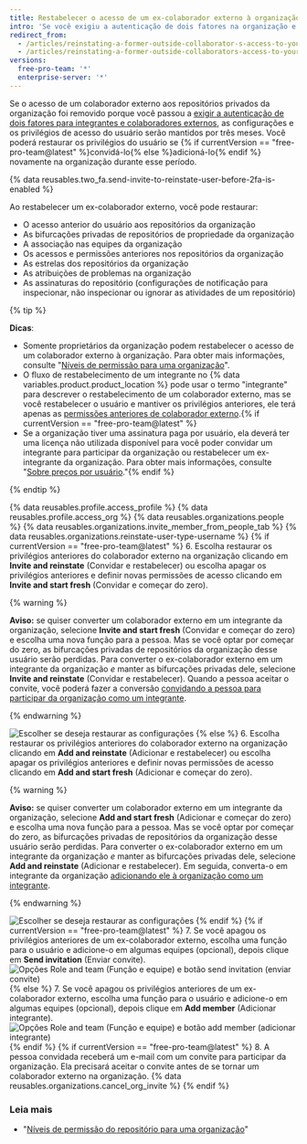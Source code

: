```yaml
---
title: Restabelecer o acesso de um ex-colaborador externo à organização
intro: 'Se você exigiu a autenticação de dois fatores na organização e um colaborador externo foi removido da organização por não ter a 2FA habilitada, poderá restabelecer as permissões de acesso do ex-colaborador externo nas configurações, nas bifurcações e nos repositórios da organização.'
redirect_from:
  - /articles/reinstating-a-former-outside-collaborator-s-access-to-your-organization
  - /articles/reinstating-a-former-outside-collaborators-access-to-your-organization
versions:
  free-pro-team: '*'
  enterprise-server: '*'
---
```


Se o acesso de um colaborador externo aos repositórios privados da organização foi removido porque você passou a [exigir a autenticação de dois fatores para integrantes e colaboradores externos](/articles/requiring-two-factor-authentication-in-your-organization), as configurações e os privilégios de acesso do usuário serão mantidos por três meses. Você poderá restaurar os privilégios do usuário se {% if currentVersion == "free-pro-team@latest" %}convidá-lo{% else %}adicioná-lo{% endif %} novamente na organização durante esse período.

{% data reusables.two_fa.send-invite-to-reinstate-user-before-2fa-is-enabled %}

Ao restabelecer um ex-colaborador externo, você pode restaurar:
 - O acesso anterior do usuário aos repositórios da organização
 - As bifurcações privadas de repositórios de propriedade da organização
 - A associação nas equipes da organização
 - Os acessos e permissões anteriores nos repositórios da organização
 - As estrelas dos repositórios da organização
 - As atribuições de problemas na organização
 - As assinaturas do repositório (configurações de notificação para inspecionar, não inspecionar ou ignorar as atividades de um repositório)

{% tip %}

**Dicas**:
 - Somente proprietários da organização podem restabelecer o acesso de um colaborador externo à organização. Para obter mais informações, consulte "[Níveis de permissão para uma organização](/articles/permission-levels-for-an-organization)".
 - O fluxo de restabelecimento de um integrante no {% data variables.product.product_location %} pode usar o termo "integrante" para descrever o restabelecimento de um colaborador externo, mas se você restabelecer o usuário e mantiver os privilégios anteriores, ele terá apenas as [permissões anteriores de colaborador externo](/articles/permission-levels-for-an-organization/#outside-collaborators).{% if currentVersion == "free-pro-team@latest" %}
 - Se a organização tiver uma assinatura paga por usuário, ela deverá ter uma licença não utilizada disponível para você poder convidar um integrante para participar da organização ou restabelecer um ex-integrante da organização. Para obter mais informações, consulte "[Sobre preços por usuário](/articles/about-per-user-pricing)."{% endif %}

{% endtip %}

{% data reusables.profile.access_profile %}
{% data reusables.profile.access_org %}
{% data reusables.organizations.people %}
{% data reusables.organizations.invite_member_from_people_tab %}
{% data reusables.organizations.reinstate-user-type-username %}
{% if currentVersion == "free-pro-team@latest" %}
6. Escolha restaurar os privilégios anteriores do colaborador externo na organização clicando em **Invite and reinstate** (Convidar e restabelecer) ou escolha apagar os privilégios anteriores e definir novas permissões de acesso clicando em **Invite and start fresh** (Convidar e começar do zero).

  {% warning %}

  **Aviso:** se quiser converter um colaborador externo em um integrante da organização, selecione **Invite and start fresh** (Convidar e começar do zero) e escolha uma nova função para a pessoa. Mas se você optar por começar do zero, as bifurcações privadas de repositórios da organização desse usuário serão perdidas. Para converter o ex-colaborador externo em um integrante da organização *e* manter as bifurcações privadas dele, selecione **Invite and reinstate** (Convidar e restabelecer). Quando a pessoa aceitar o convite, você poderá fazer a conversão [convidando a pessoa para participar da organização como um integrante](/articles/converting-an-outside-collaborator-to-an-organization-member).

  {% endwarning %}

  ![Escolher se deseja restaurar as configurações](/assets/images/help/organizations/choose_whether_to_restore_org_member_info.png)
{% else %}
6. Escolha restaurar os privilégios anteriores do colaborador externo na organização clicando em **Add and reinstate** (Adicionar e restabelecer) ou escolha apagar os privilégios anteriores e definir novas permissões de acesso clicando em **Add and start fresh** (Adicionar e começar do zero).

  {% warning %}

  **Aviso:** se quiser converter um colaborador externo em um integrante da organização, selecione **Add and start fresh** (Adicionar e começar do zero) e escolha uma nova função para a pessoa. Mas se você optar por começar do zero, as bifurcações privadas de repositórios da organização desse usuário serão perdidas. Para converter o ex-colaborador externo em um integrante da organização *e* manter as bifurcações privadas dele, selecione **Add and reinstate** (Adicionar e restabelecer). Em seguida, converta-o em integrante da organização [adicionando ele à organização como um integrante](/articles/converting-an-outside-collaborator-to-an-organization-member).

  {% endwarning %}

  ![Escolher se deseja restaurar as configurações](/assets/images/help/organizations/choose_whether_to_restore_org_member_info_ghe.png)
{% endif %}
{% if currentVersion == "free-pro-team@latest" %}
7. Se você apagou os privilégios anteriores de um ex-colaborador externo, escolha uma função para o usuário e adicione-o em algumas equipes (opcional), depois clique em **Send invitation** (Enviar convite). ![Opções Role and team (Função e equipe) e botão send invitation (enviar convite)](/assets/images/help/organizations/add-role-send-invitation.png)
{% else %}
7. Se você apagou os privilégios anteriores de um ex-colaborador externo, escolha uma função para o usuário e adicione-o em algumas equipes (opcional), depois clique em **Add member** (Adicionar integrante). ![Opções Role and team (Função e equipe) e botão add member (adicionar integrante)](/assets/images/help/organizations/add-role-add-member.png)
{% endif %}
{% if currentVersion == "free-pro-team@latest" %}
8. A pessoa convidada receberá um e-mail com um convite para participar da organização. Ela precisará aceitar o convite antes de se tornar um colaborador externo na organização. {% data reusables.organizations.cancel_org_invite %}
{% endif %}

### Leia mais

- "[Níveis de permissão do repositório para uma organização](/articles/repository-permission-levels-for-an-organization)"
